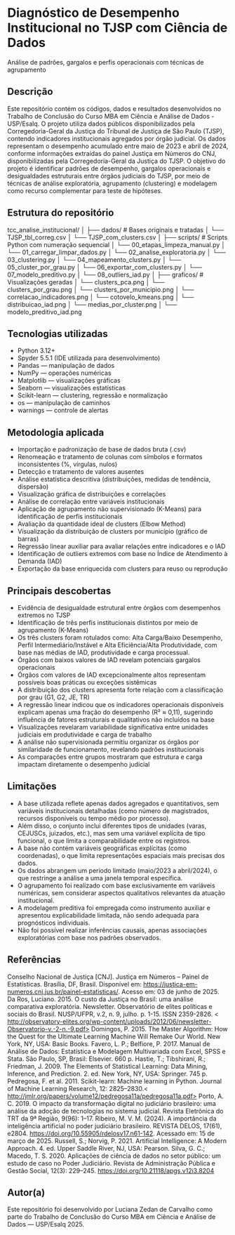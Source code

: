 # Diagnóstico de Desempenho Institucional no TJSP com Ciência de Dados
Análise de padrões, gargalos e perfis operacionais com técnicas de agrupamento

## Descrição

Este repositório contém os códigos, dados e resultados desenvolvidos no Trabalho de Conclusão do Curso MBA em Ciência e Análise de Dados - USP/Esalq.
O projeto utiliza dados públicos disponibilizados pela Corregedoria-Geral da Justiça do Tribunal de Justiça de São Paulo (TJSP), contendo indicadores institucionais agregados por órgão judicial.
Os dados representam o desempenho acumulado entre maio de 2023 e abril de 2024, conforme informações extraídas do painel Justiça em Números do CNJ, disponibilizadas pela Corregedoria-Geral da Justiça do TJSP.
O objetivo do projeto é identificar padrões de desempenho, gargalos operacionais e desigualdades estruturais entre órgãos judiciais do TJSP, por meio de técnicas de análise exploratória, agrupamento (clustering) e modelagem como recurso complementar para teste de hipóteses.

## Estrutura do repositório

tcc_analise_institucional/
│
├── dados/               # Bases originais e tratadas
│   └── TJSP_tbl_correg.csv
│   └── TJSP_com_clusters.csv
│
├── scripts/             # Scripts Python com numeração sequencial
│   └── 00_etapas_limpeza_manual.py
│   └── 01_carregar_limpar_dados.py
│   └── 02_analise_exploratoria.py
│   └── 03_clustering.py
│   └── 04_mapeamento_clusters.py
│   └── 05_cluster_por_grau.py
│   └── 06_exportar_com_clusters.py
│   └── 07_modelo_preditivo.py
│   └── 08_outliers_iad.py
│
├── graficos/            # Visualizações geradas
│   └── clusters_pca.png
│   └── clusters_por_grau.png
│   └── clusters_por_municipio.png
│   └── correlacao_indicadores.png
│   └── cotovelo_kmeans.png
│   └── distribuicao_iad.png
│   └── medias_por_cluster.png
│   └── modelo_preditivo_iad.png

## Tecnologias utilizadas

- Python 3.12+
- Spyder 5.5.1 (IDE utilizada para desenvolvimento)
- Pandas — manipulação de dados
- NumPy — operações numéricas
- Matplotlib — visualizações gráficas
- Seaborn — visualizações estatísticas
- Scikit-learn — clustering, regressão e normalização
- os — manipulação de caminhos
- warnings — controle de alertas

## Metodologia aplicada

- Importação e padronização de base de dados bruta (.csv)
- Renomeação e tratamento de colunas com símbolos e formatos inconsistentes (%, vírgulas, nulos)
- Detecção e tratamento de valores ausentes
- Análise estatística descritiva (distribuições, medidas de tendência, dispersão)
- Visualização gráfica de distribuições e correlações
- Análise de correlação entre variáveis institucionais
- Aplicação de agrupamento não supervisionado (K-Means) para identificação de perfis institucionais
- Avaliação da quantidade ideal de clusters (Elbow Method)
- Visualização da distribuição de clusters por município (gráfico de barras)
- Regressão linear auxiliar para avaliar relações entre indicadores e o IAD
- Identificação de outliers extremos com base no Índice de Atendimento à Demanda (IAD)
- Exportação da base enriquecida com clusters para reuso ou reprodução

## Principais descobertas

- Evidência de desigualdade estrutural entre órgãos com desempenhos extremos no TJSP
- Identificação de três perfis institucionais distintos por meio de agrupamento (K-Means)
- Os três clusters foram rotulados como: Alta Carga/Baixo Desempenho, Perfil Intermediário/Instável e Alta Eficiência/Alta Produtividade, com base nas médias de IAD, produtividade e carga processual.
- Órgãos com baixos valores de IAD revelam potenciais gargalos operacionais
- Órgãos com valores de IAD excepcionalmente altos representam possíveis boas práticas ou exceções sistêmicas
- A distribuição dos clusters apresenta forte relação com a classificação por grau (G1, G2, JE, TR)
- A regressão linear indicou que os indicadores operacionais disponíveis explicam apenas uma fração do desempenho (R² ≈ 0,11), sugerindo influência de fatores estruturais e qualitativos não incluídos na base
- Visualizações revelaram variabilidade significativa entre unidades judiciais em produtividade e carga de trabalho
- A análise não supervisionada permitiu organizar os órgãos por similaridade de funcionamento, revelando padrões institucionais
- As comparações entre grupos mostraram que estrutura e carga impactam diretamente o desempenho judicial

## Limitações

- A base utilizada reflete apenas dados agregados e quantitativos, sem variáveis institucionais detalhadas (como número de magistrados, recursos disponíveis ou tempo médio por processo).
- Além disso, o conjunto inclui diferentes tipos de unidades (varas, CEJUSCs, juizados, etc.), mas sem uma variável explícita de tipo funcional, o que limita a comparabilidade entre os registros.
- A base não contém variáveis geográficas explícitas (como coordenadas), o que limita representações espaciais mais precisas dos dados.
- Os dados abrangem um período limitado (maio/2023 a abril/2024), o que restringe a análise a uma janela temporal específica.
- O agrupamento foi realizado com base exclusivamente em variáveis numéricas, sem considerar aspectos qualitativos relevantes da atuação institucional.
- A modelagem preditiva foi empregada como instrumento auxiliar e apresentou explicabilidade limitada, não sendo adequada para prognósticos individuais.
- Não foi possível realizar inferências causais, apenas associações exploratórias com base nos padrões observados.
  
## Referências

Conselho Nacional de Justiça [CNJ]. Justiça em Números – Painel de Estatísticas. Brasília, DF, Brasil. Disponível em: <https://justica-em-numeros.cnj.jus.br/painel-estatisticas/>. Acesso em: 03 de junho de 2025.
Da Ros, Luciano. 2015. O custo da Justiça no Brasil: uma análise comparativa exploratória. Newsletter. Observatório de elites políticas e sociais do Brasil. NUSP/UFPR, v.2, n. 9, julho. p. 1-15. ISSN 2359-2826. < http://observatory-elites.org/wp-content/uploads/2012/06/newsletter-Observatorio-v.-2-n.-9.pdf>
Domingos, P. 2015. The Master Algorithm: How the Quest for the Ultimate Learning Machine Will Remake Our World. New York, NY, USA: Basic Books.
Favero, L. P.; Belfiore, P. 2017. Manual de Análise de Dados: Estatística e Modelagem Multivariada com Excel, SPSS e Stata. São Paulo, SP, Brasil: Elsevier. 660 p.
Hastie, T.; Tibshirani, R.; Friedman, J. 2009. The Elements of Statistical Learning: Data Mining, Inference, and Prediction. 2. ed. New York, NY, USA: Springer. 745 p.
Pedregosa, F. et al. 2011. Scikit-learn: Machine learning in Python. Journal of Machine Learning Research, 12: 2825–2830.< http://jmlr.org/papers/volume12/pedregosa11a/pedregosa11a.pdf>
Porto, A. C. 2019. O impacto da transformação digital no judiciário brasileiro: uma análise da adoção de tecnologias no sistema judicial. Revista Eletrônica do TRT da 9ª Região, 9(96): 1–17.
Ribeiro, M. V. M. (2024). A importância da inteligência artificial no poder judiciário brasileiro. REVISTA DELOS, 17(61), e2804. <https://doi.org/10.55905/rdelosv17.n61-142>. Acessado em: 15 de março de 2025.
Russell, S.; Norvig, P. 2021. Artificial Intelligence: A Modern Approach. 4. ed. Upper Saddle River, NJ, USA: Pearson.
Silva, G. C.; Macedo, T. S. 2020. Aplicações de ciência de dados no setor público: um estudo de caso no Poder Judiciário. Revista de Administração Pública e Gestão Social, 12(3): 229–245. <https://doi.org/10.21118/apgs.v12i3.8204>

## Autor(a)

Este repositório foi desenvolvido por Luciana Zedan de Carvalho como parte do Trabalho de Conclusão do Curso MBA em Ciência e Análise de Dados — USP/Esalq 2025.

